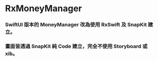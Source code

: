 # RxMoneyManager

### SwiftUI 版本的 MoneyManager 改為使用 RxSwift 及 SnapKit 建立。
### 畫面皆透過 SnapKit 純 Code 建立，完全不使用 Storyboard 或 xib。